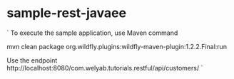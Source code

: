 # sample-rest-javaee

`
To execute the sample application, use Maven command 

mvn clean package org.wildfly.plugins:wildfly-maven-plugin:1.2.2.Final:run

Use the endpoint http://localhost:8080/com.welyab.tutorials.restful/api/customers/
`
